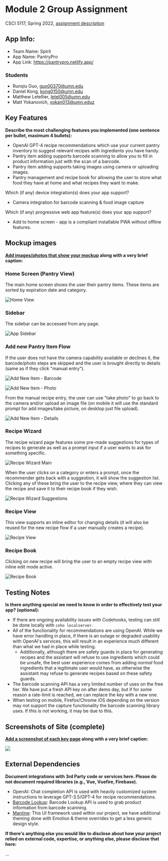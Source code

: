 # Module 2 Group Assignment

CSCI 5117, Spring 2022, [assignment description](https://canvas.umn.edu/courses/355584/pages/project-2)

## App Info:

* Team Name: Spirit
* App Name: PantryPro
* App Link: <https://pantrypro.netlify.app/>

### Students

* Runqiu Guo, guo00370@umn.edu
* Daniel Kong, kong0150@umn.edu
* Matthew Letellier, letel005@umn.edu
* Matt Yokanovich, yokan013@umn.eduz


## Key Features

**Describe the most challenging features you implemented
(one sentence per bullet, maximum 4 bullets):**

* OpenAI GPT-4 recipe recommendations which use your current pantry inventory to suggest relevant recipes with ingredients you have handy.
* Pantry item adding supports barcode scanning to allow you to fill in product information just with the scan of a barcode.
* Pantry item adding supports taking images using camera or uploading images.
* Pantry management and recipe  book for allowing the user to store what food they have at home and what recipes they want to make.

Which (if any) device integration(s) does your app support?

* Camera integration for barcode scanning & food image capture

Which (if any) progressive web app feature(s) does your app support?

* Add to home screen - app is a compliant installable PWA without offline features.



## Mockup images

**[Add images/photos that show your mockup](https://stackoverflow.com/questions/10189356/how-to-add-screenshot-to-readmes-in-github-repository) along with a very brief caption:**

### Home Screen (Pantry View)

The main home screen shows the user their pantry items. These items are sorted by expiration date and category.

![Home View](mockup-images/pantry-home.png)

### Sidebar

The sidebar can be accessed from any page.

![App Sidebar](mockup-images/app-sidebar.png)

### Add new Pantry Item Flow

If the user does not have the camera capability available or declines it, the barcode/photo steps are skipped and the user is brought directly to details (same as if they click "manual entry").

![Add New Item - Barcode](mockup-images/add-item-barcode.png)

![Add New Item - Photo](mockup-images/add-item-picture.png)

From the manual recipe entry, the user can use "take photo" to go back to the camera and/or upload an image file (on mobile it will use the standard prompt for add images/take picture, on desktop just file upload).

![Add New Item - Details](mockup-images/add-item-manual.png)

### Recipe Wizard

The recipe wizard page features some pre-made suggestions for types of recipes to generate as well as a prompt input if a user wants to ask for something specific.

![Recipe Wizard Main](mockup-images/recipe-wizard-home.png)

When the user clicks on a category or enters a prompt, once the recommender gets back with a suggestion, it will show the suggestion list. Clicking any of these bring the user to the recipe view, where they can view the recipe and save it to their recipe book if they wish.

![Recipe Wizard Suggestions](mockup-images/recipe-wizard-suggestions.png)

### Recipe View 

This view supports an inline editor for changing details (it will also be reused for the new recipe flow if a user manually creates a recipe).

![Recipe View](mockup-images/recipe-view.png)


### Recipe Book

Clicking on new recipe will bring the user to an empty recipe view with inline edit mode active.

![Recipe Book](mockup-images/)


## Testing Notes

**Is there anything special we need to know in order to effectively test your app? (optional):**

* If there are ongoing availability issues with Codehooks, testing can still be done locally with ``coho localserver``.
* All of the functionality for recommendations are using OpenAI. While we have error handling in place, if there is an outage or degraded usability with OpenAI's services, this will result in an experience much different than what we had in place while testing.
  * Additionally, although there are safety guards in place for generating recipes and the assistant will refuse to use ingredients which could be unsafe, the best user experience comes from adding *normal* food ingredients that a legitimate user would have, as otherwise the assistant may refuse to generate recipes based on these safety guards.
* The barcode scanning API has a very limited number of uses on the free tier. We have put a fresh API key on after demo day, but if for some reason a rate-limit is reached, we can replace the key with a new one.
* When testing on mobile, Firefox/Chrome iOS depending on the version may not support the capture functionality the barcode scanning library uses. If this is not working, it may be due to this.


## Screenshots of Site (complete)

**[Add a screenshot of each key page](https://stackoverflow.com/questions/10189356/how-to-add-screenshot-to-readmes-in-github-repository)
along with a very brief caption:**

![](https://media.giphy.com/media/o0vwzuFwCGAFO/giphy.gif)



## External Dependencies

**Document integrations with 3rd Party code or services here.
Please do not document required libraries (e.g., Vue, Vuefire, Firebase).**

* OpenAI: Chat completion API is used with heavily customized system instructions to leverage GPT-3.5/GPT-4 for recipe recommendations.
* [Barcode Lookup](https://www.barcodelookup.com/): Barcode Lookup API is used to grab product information from barcode scanning.
* [Mantine](https://mantine.dev/): This UI framework used within our project, we have additional theming done with Emotion & theme overrides to get a less generic design style. 

**If there's anything else you would like to disclose about how your project
relied on external code, expertise, or anything else, please disclose that
here:**

...
